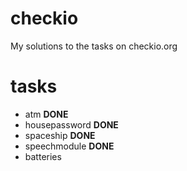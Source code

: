 checkio
=======

My solutions to the tasks on checkio.org

tasks
=======

 * atm __DONE__
 * housepassword __DONE__
 * spaceship __DONE__
 * speechmodule __DONE__
 * batteries
